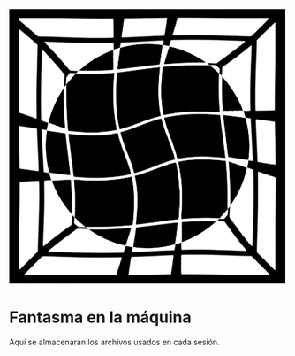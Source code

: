 ![alt text](./fantasma.png)

# Fantasma en la máquina

Aquí se almacenarán los archivos usados en cada sesión.